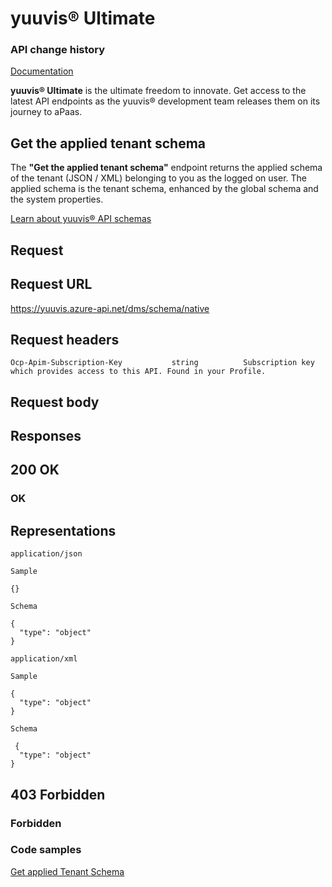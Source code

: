 # yuuvis® Ultimate

### API change history

[Documentation](https://yuuvis.portal.azure-api.net/how-to)

**yuuvis® Ultimate** is the ultimate freedom to innovate. Get access to the latest API endpoints as the yuuvis® development team releases them on its journey to aPaas.

## Get the applied tenant schema

The **"Get the applied tenant schema"** endpoint returns the applied schema of the tenant (JSON / XML) belonging to you as the logged on user. The applied schema is the tenant schema, enhanced by the global schema and the system properties.

[Learn about yuuvis® API schemas](https://yuuvis.portal.azure-api.net/how-to/schema)

## Request

## Request URL

https://yuuvis.azure-api.net/dms/schema/native

## Request headers

```
Ocp-Apim-Subscription-Key           string          Subscription key which provides access to this API. Found in your Profile.
```

## Request body

## Responses

## 200 OK

### OK


## Representations

`application/json`

```
Sample

{}

Schema

{
  "type": "object"
}
```

`application/xml`

```
Sample

{
  "type": "object"
}

Schema

 {
  "type": "object"
}

```

## 403 Forbidden

### Forbidden

### Code samples

[Get applied Tenant Schema](./Get-applied-Tenant-Schema-to-yuuvis.java)